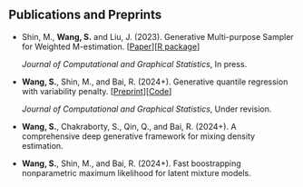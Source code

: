 ## Publications and Preprints
- Shin, M., __Wang, S.__ and Liu, J. (2023). Generative Multi-purpose Sampler for Weighted M-estimation. [[Paper](https://arxiv.org/abs/2006.00767)][[R package](https://github.com/shijiew97/GMS)]
  
  _Journal of Computational and Graphical Statistics_, In press.

- __Wang, S.__, Shin, M., and Bai, R. (2024+). Generative quantile regression with variability penalty. [[Preprint](https://arxiv.org/abs/2301.03661)][[Code](https://github.com/shijiew97/PGQR)]

  _Journal of Computational and Graphical Statistics_, Under revision.

- __Wang, S.__, Chakraborty, S., Qin, Q., and Bai, R. (2024+). A comprehensive deep generative framework for mixing density estimation.
- __Wang, S.__, Shin, M., and Bai, R. (2024+). Fast boostrapping nonparametric maximum likelihood for latent mixture models.
